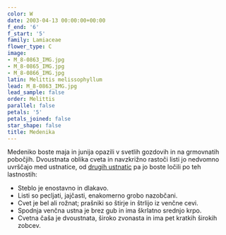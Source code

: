 ```yaml
---
color: W
date: 2003-04-13 00:00:00+00:00
f_end: '6'
f_start: '5'
family: Lamiaceae
flower_type: C
image:
- M_8-0863_IMG.jpg
- M_8-0865_IMG.jpg
- M_8-0866_IMG.jpg
latin: Melittis melissophyllum
lead: M_8-0863_IMG.jpg
lead_sample: false
order: Melittis
parallel: false
petals: '5'
petals_joined: false
star_shape: false
title: Medenika
---
```

Medeniko boste maja in junija opazili v svetlih gozdovih in na grmovnatih pobočjih. Dvoustnata oblika cveta in navzkrižno rastoči listi jo nedvomno uvrščajo med ustnatice, od [drugih ustnatic](../../family/lamiaceae/) pa jo boste ločili po teh lastnostih:

-   Steblo je enostavno in dlakavo.
-   Listi so pecljati, jajčasti, enakomerno grobo nazobčani.
-   Cvet je bel ali rožnat; prašniki so štirje in štrlijo iz venčne cevi.
-   Spodnja venčna ustna je brez gub in ima škrlatno srednjo krpo.
-   Cvetna čaša je dvoustnata, široko zvonasta in ima pet kratkih širokih zobcev.

